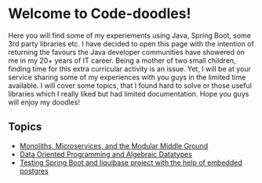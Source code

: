 # Welcome to Code-doodles!
Here you will find some of my experiements using Java, Spring Boot, some 3rd party libraries etc. I have decided to open this page with the intention of returning  the favours the Java developer communities have showered on me in my 20+ years of IT career. Being a mother of two small children, finding time for this extra curricular activity is an issue. Yet, I will be at your service sharing some of my experiences with you guys in the limited time available. I will cover some topics, that I found hard to solve or those useful libraries which I really liked but had limited documentation. Hope you guys will enjoy my doodles!

## Topics
* [Monoliths, Microservices, and the Modular Middle Ground](https://github.com/rrjavadev/code-doodles/blob/master/ModularMonoliths.md#monoliths-microservices-and-the-modular-middle-ground)
* [Data Oriented Programming and Algebraic Datatypes](https://github.com/rrjavadev/data_oriented_programming?tab=readme-ov-file#data-oriented-programming-and-algebraic-data-types)
* [Testing Spring Boot and liquibase project with the help of embedded postgres](https://rrjavadev.github.io/SpringBoot-Liquibase-ComponentTest-With-EmbeddedPostgres/)
  

